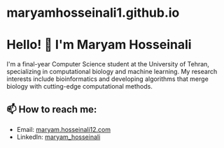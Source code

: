 # maryamhosseinali1.github.io

# Hello! 👋 I'm Maryam Hosseinali

I'm a final-year Computer Science student at the University of Tehran, specializing in computational biology and machine learning. My research interests include bioinformatics and developing algorithms that merge biology with cutting-edge computational methods. 

## 📫 How to reach me:
- Email: [maryam.hosseinali12.com](mailto:maryam.hosseinali12@gmail.com)
- LinkedIn: [maryam_hosseinali](https://www.linkedin.com/in/maryam-hosseinali-20ba97285)
